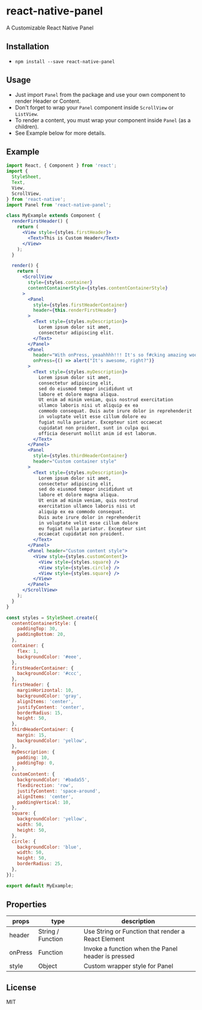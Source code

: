 # react-native-panel
A Customizable React Native Panel

## Installation  
* `npm install --save react-native-panel`

## Usage
* Just import `Panel` from the package and use your own component to render Header or Content.
* Don't forget to wrap your `Panel` component inside `ScrollView` or `ListView`. 
* To render a content, you must wrap your component inside `Panel` (as a children).
* See Example below for more details.

## Example
```jsx
import React, { Component } from 'react';
import {
  StyleSheet,
  Text,
  View,
  ScrollView,
} from 'react-native';
import Panel from 'react-native-panel';

class MyExample extends Component {
  renderFirstHeader() {
    return (
      <View style={styles.firstHeader}>
        <Text>This is Custom Header</Text>
      </View>
    );
  }

  render() {
    return (
      <ScrollView
        style={styles.container}
        contentContainerStyle={styles.contentContainerStyle}
      >
        <Panel
          style={styles.firstHeaderContainer}
          header={this.renderFirstHeader}
        >
          <Text style={styles.myDescription}>
            Lorem ipsum dolor sit amet, 
            consectetur adipiscing elit.
          </Text>
        </Panel>
        <Panel
          header="With onPress, yeaahhhh!!! It's so f#cking amazing wooohoooo..."
          onPress={() => alert("It's awesome, right?")}
        >
          <Text style={styles.myDescription}>
            Lorem ipsum dolor sit amet,
            consectetur adipiscing elit,
            sed do eiusmod tempor incididunt ut
            labore et dolore magna aliqua.
            Ut enim ad minim veniam, quis nostrud exercitation
            ullamco laboris nisi ut aliquip ex ea
            commodo consequat. Duis aute irure dolor in reprehenderit
            in voluptate velit esse cillum dolore eu
            fugiat nulla pariatur. Excepteur sint occaecat
            cupidatat non proident, sunt in culpa qui
            officia deserunt mollit anim id est laborum.
          </Text>
        </Panel>
        <Panel
          style={styles.thirdHeaderContainer}
          header="Custom container style"
        >
          <Text style={styles.myDescription}>
            Lorem ipsum dolor sit amet,
            consectetur adipiscing elit,
            sed do eiusmod tempor incididunt ut
            labore et dolore magna aliqua.
            Ut enim ad minim veniam, quis nostrud
            exercitation ullamco laboris nisi ut
            aliquip ex ea commodo consequat.
            Duis aute irure dolor in reprehenderit
            in voluptate velit esse cillum dolore
            eu fugiat nulla pariatur. Excepteur sint
            occaecat cupidatat non proident.
          </Text>
        </Panel>
        <Panel header="Custom content style">
          <View style={styles.customContent}>
            <View style={styles.square} />
            <View style={styles.circle} />
            <View style={styles.square} />
          </View>
        </Panel>
      </ScrollView>
    );
  }
}

const styles = StyleSheet.create({
  contentContainerStyle: {
    paddingTop: 30,
    paddingBottom: 20,
  },
  container: {
    flex: 1,
    backgroundColor: '#eee',
  },
  firstHeaderContainer: {
    backgroundColor: '#ccc',
  },
  firstHeader: {
    marginHorizontal: 10,
    backgroundColor: 'gray',
    alignItems: 'center',
    justifyContent: 'center',
    borderRadius: 15,
    height: 50,
  },
  thirdHeaderContainer: {
    margin: 15,
    backgroundColor: 'yellow',
  },
  myDescription: {
    padding: 10,
    paddingTop: 0,
  },
  customContent: {
    backgroundColor: '#bada55',
    flexDirection: 'row',
    justifyContent: 'space-around',
    alignItems: 'center',
    paddingVertical: 10,
  },
  square: {
    backgroundColor: 'yellow',
    width: 50,
    height: 50,
  },
  circle: {
    backgroundColor: 'blue',
    width: 50,
    height: 50,
    borderRadius: 25,
  },
});

export default MyExample;
```

## Properties  
| props | type | description |
| --- | --- | --- |
| header | String / Function | Use String or Function that render a React Element |
| onPress | Function | Invoke a function when the Panel header is pressed |
| style | Object | Custom wrapper style for Panel |

## License
MIT